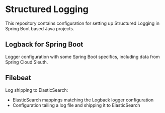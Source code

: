 # Structured Logging

This repository contains configuration for setting up Structured Logging
in Spring Boot based Java projects.


## Logback for Spring Boot

Logger configuration with some Spring Boot specifics, including data from
Spring Cloud Sleuth.


## Filebeat

Log shipping to ElasticSearch:

   * ElasticSearch mappings matching the Logback logger configuration
   * Configuration tailing a log file and shipping it to ElasticSearch

